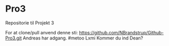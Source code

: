 # Pro3
Repositorie til Projekt 3 

For at clone/pull anvend denne sti: https://github.com/NBrandstrup/Github-Pro3.git
Andreas har adgang.
#metoo Lxmi
Kommer du ind Dean?
